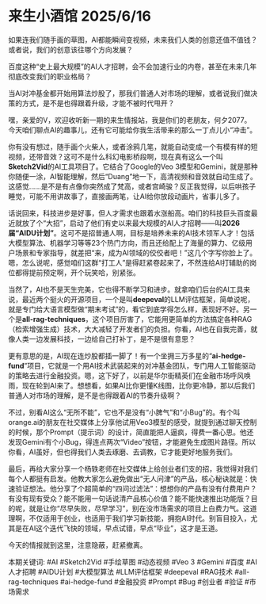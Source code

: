 # 来生小酒馆 2025/6/16

如果连我们随手画的草图，AI都能瞬间变视频，未来我们人类的创意还值不值钱？或者说，我们的创意该往哪个方向发展？

百度这种“史上最大规模”的AI人才招聘，会不会加速行业的内卷，甚至在未来几年彻底改变我们的职业格局？

当AI对冲基金都开始用算法炒股了，那我们普通人对市场的理解，或者说我们做决策的方式，是不是也得跟着升级，才能不被时代甩开？

嘿，亲爱的V，欢迎收听新一期的来生情报站，我是你们的老朋友，何夕2077。今天咱们聊点AI的趣事儿，还有它可能给你我生活带来的那么一丁点儿小“冲击”。

你有没有想过，随手画个火柴人，或者涂鸦几笔，就能自动变成一个有模有样的短视频，还带音效？这可不是什么科幻电影桥段啊，现在真有这么一个叫**Sketch2Vid**的AI工具项目了。它结合了Google的Veo 3模型和Gemini，就是那种你随便一涂，AI智能理解，然后“Duang”地一下，高清视频和音效就自动生成了。这感觉……是不是有点像你突然成了梵高，或者宫崎骏？反正我觉得，以后哄孩子睡觉，可能不用讲故事了，直接画两笔，让AI给你放段动画片，省事儿多了。

话说回来，科技进步是好事，但人才需求也跟着水涨船高。咱们的科技巨头百度最近就放了个“大招”，启动了他们有史以来最大规模的AI人才招聘——叫**2026届“AIDU计划”**。这可不是招普通人啊，目标是培养未来的AI技术领军人才！包括大模型算法、机器学习等等23个热门方向，而且还给配上了海量的算力、亿级用户场景和专家指导，就差把“来，成为AI领域的佼佼者吧！”这几个字写你脸上了。嗯，怎么说呢，感觉咱们这群“打工人”是得赶紧卷起来了，不然连给AI打辅助的岗位都得提前预定啊，开个玩笑哈，别紧张。

当然了，AI也不是天生完美，它也得不断学习和进步。就拿咱们后台的AI工具来说，最近两个挺火的开源项目，一个是叫**deepeval**的LLM评估框架，简单说呢，就是专门给大语言模型做“期末考试”的，看它到底学得怎么样，表现好不好。另一个是**all-rag-techniques**，这个项目厉害了，它能用更简单的方法搞定各种RAG（检索增强生成）技术，大大减轻了开发者们的负担。你看，AI也在自我完善，就像人类一边发展科技，一边给自己打补丁，是不是很有意思？

更有意思的是，AI现在连炒股都插一脚了！有一个坐拥三万多星的“**ai-hedge-fund**”项目，它就是一个用AI技术武装起来的对冲基金团队，专门用人工智能驱动的策略去进行金融投资。嗯，这下好了，以前是华尔街精英们在金融市场呼风唤雨，现在轮到AI来了。想想看，如果AI比你更懂K线图，比你更冷静，那以后我们普通人对市场的理解，是不是也得跟着AI的节奏升级啊？

不过，别看AI这么“无所不能”，它也不是没有“小脾气”和“小Bug”的。有个叫orange.ai的朋友在社交媒体上分享他试用Veo3模型的感受，就提到通过聊天控制的时候，那个Prompt（提示词）的设计，简直能把人逼疯，得费一番心思。他还发现Gemini有个小Bug，得连点两次“Video”按钮，才能避免生成图片路径。所以你看，AI虽好，但也得我们人类去琢磨、去调教，它才能更好地服务我们。

最后，再给大家分享一个杨轶老师在社交媒体上给创业者们支的招，我觉得对我们每个人都挺有启发。他教大家怎么避免做出“无人问津”的产品，核心秘诀就是：快速验证想法。他分享了个超简单的“四问过滤法”：想想你的产品有没有付费用户？有没有现有受众？能不能用一句话说清产品核心价值？能不能快速推出功能版？目的呢，就是让你“尽早失败，尽早学习”，别在没市场需求的项目上白费力气。这道理啊，不仅适用于创业，也适用于我们学习新技能，拥抱AI时代。别盲目投入，尤其是在AI这个迭代飞快的领域，早点试错，早点“毕业”，这才是王道。

今天的情报就到这里，注意隐蔽，赶紧撤离。

本期关键词:
#AI
#Sketch2Vid
#手绘草图
#动态视频
#Veo 3
#Gemini
#百度
#AI人才招聘
#AIDU计划
#大模型算法
#LLM评估框架
#deepeval
#RAG技术
#all-rag-techniques
#ai-hedge-fund
#金融投资
#Prompt
#Bug
#创业者
#验证
#市场需求
